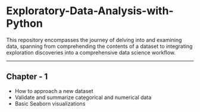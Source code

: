 # Exploratory-Data-Analysis-with-Python

This repository encompasses the journey of delving into and examining data, spanning from comprehending the contents of a dataset to integrating exploration discoveries into a comprehensive data science workflow.


-----

## Chapter - 1
- How to approach a new dataset
- Validate and summarize categorical and numerical data
- Basic Seaborn visualizations

